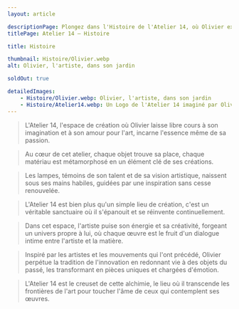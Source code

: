 ```yaml
---
layout: article

descriptionPage: Plongez dans l'Histoire de l'Atelier 14, où Olivier exprime sa passion pour l'art et l'innovation. Découvrez un sanctuaire créatif où chaque objet et matériau prend vie sous ses mains inspirées. L'Atelier 14 est le berceau de pièces uniques, fruits d'un dialogue intime entre l'artiste et la matière, touchant l'âme de ceux qui les admirent.
titlePage: Atelier 14 — Histoire

title: Histoire

thumbnail: Histoire/Olivier.webp
alt: Olivier, l'artiste, dans son jardin

soldOut: true

detailedImages:
    - Histoire/Olivier.webp: Olivier, l'artiste, dans son jardin
    - Histoire/Atelier14.webp: Un Logo de l'Atelier 14 imaginé par Olivier
---
```

> L'Atelier 14, l'espace de création où Olivier laisse libre cours à son imagination et à son amour pour l'art, incarne l'essence même de sa passion. 

> Au cœur de cet atelier, chaque objet trouve sa place, chaque matériau est métamorphosé en un élément clé de ses créations. 

> Les lampes, témoins de son talent et de sa vision artistique, naissent sous ses mains habiles, guidées par une inspiration sans cesse renouvelée.

> L'Atelier 14 est bien plus qu'un simple lieu de création, c'est un véritable sanctuaire où il s'épanouit et se réinvente continuellement. 

> Dans cet espace, l'artiste puise son énergie et sa créativité, forgeant un univers propre à lui, où chaque œuvre est le fruit d'un dialogue intime entre l'artiste et la matière.

> Inspiré par les artistes et les mouvements qui l'ont précédé, Olivier perpétue la tradition de l'innovation en redonnant vie à des objets du passé, les transformant en pièces uniques et chargées d'émotion. 

> L'Atelier 14 est le creuset de cette alchimie, le lieu où il transcende les frontières de l'art pour toucher l'âme de ceux qui contemplent ses œuvres.